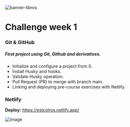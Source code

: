 ![banner-libros](https://cdn.codecoda.com/images/made/images/breadcrumb/git-and-github-banner_1543_592_40.jpg)

# Challenge week 1

### Git & GitHub

##### First project using Git, Github and derivatives.

-   Initialize and configure a project from 0.
-   Install Husky and hooks.
-   Validate Husky operation.
-   Pull Request (PR) to merge with branch main.
-   Linking and deploying pre-course exercises with Netlify.

### Netlify

**Deploy:** https://estcolros.netlify.app/

![image](https://user-images.githubusercontent.com/78431881/195451008-829d4cb1-1207-4b38-a70d-97f7e83d883a.png)
